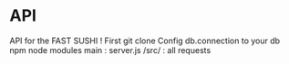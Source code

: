 # API
API for the FAST SUSHI !
First git clone
Config db.connection to your db
npm node modules 
main : server.js 
/src/ : all requests
